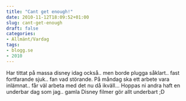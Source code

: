 ```yaml
---
title: "Cant get enough!"
date: 2010-11-12T18:09:52+01:00
slug: cant-get-enough
draft: false
categories:
- Allmänt/Vardag
tags:
- blogg.se
- 2010
---
```

Har tittat på massa disney idag också.. men borde plugga såklart.. fast fortfarande sjuk.. fan vad störande. På måndag ska ett arbete vara inlämnat.. får väl arbeta med det nu då ikväll... Hoppas ni andra haft en underbar dag som jag.. gamla Disney filmer gör allt underbart ;D